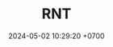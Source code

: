 ---
layout: teamCard
permalink: /team/:title.html
categories: LI
maincover: /assets/logos/BDLF.png
puntosLJMAYO24:
date: 2024-05-02 10:29:20 +0700
title: RNT
tag: johto042024
color: black
puntosLJ202404: 12
grupo: sur
background: '#F16C38'
cover: /assets/backCard.png
team: RNT
ID: RNT
#PARTIDO 1
j1: RONDA 1
p1: RNT
pp1: NL
r1: 
bg1: rock
rr1: 
#PARTIDO 2
j2: RONDA 2
p2: RNT
pp2: NS
bg2: rock
r2: 
rr2: 
#PARTIDO 3
j3: RONDA 3
p3: CS
pp3: RNT
bg3: rock
r3: 
rr3:
#PARTIDO 4
j4: RONDA 4
p4: E7J
pp4: RNT
bg4: rock
r4: 
rr4:
#PARTIDO 5
j5: RONDA 5
p5: RNT
pp5: 12A
bg5: rock
r5: 
rr5:
#PARTIDO 6
j6: RONDA 6
p6: RNT
pp6: TAE
bg6: rock
r6: 
rr6: 
#PARTIDO 7
j7: RONDA 7
p7:  RNT
pp7: GOD
bg7: rock
r7: 
rr7: 
#PARTIDO 8
j8: RONDA 8
p8:  SOJ
pp8: RNT
bg8: rock
rr8: 
r8: 
#PARTIDO 9
j9: RONDA 9
p9:  HG BETA
pp9: RNT
bg9: rock
r9: 
rr9: 
#PARTIDO 10
j10: RONDA 10
p10: RNT
pp10: HG OL
bg10: rock
r10: 
rr10:
#PARTIDO 11
j11: RONDA 11
p11: RNT
pp11: EK
bg11: rock
r11: 
rr11:
stream: <i class="fa-brands fa-twitch text-white"></i>
---
